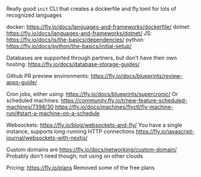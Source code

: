 Really good `init` CLI that creates a dockerfile and fly.toml for lots of recognized languages

docker: https://fly.io/docs/languages-and-frameworks/dockerfile/
dotnet: https://fly.io/docs/languages-and-frameworks/dotnet/
JS: https://fly.io/docs/js/the-basics/dependencies/
python: https://fly.io/docs/python/the-basics/initial-setup/

Databases are supported through partners, but don't have their own hosting:
https://fly.io/docs/database-storage-guides/

Github PR preview environments: https://fly.io/docs/blueprints/review-apps-guide/

Cron jobs, either using: https://fly.io/docs/blueprints/supercronic/
Or scheduled machines:
https://community.fly.io/t/new-feature-scheduled-machines/7398/30
https://fly.io/docs/machines/flyctl/fly-machine-run/#start-a-machine-on-a-schedule

Websockets:
https://fly.io/blog/websockets-and-fly/
You have a single instance, supports long-running HTTP connections
https://fly.io/javascript-journal/websockets-with-nextjs/

Custom domains are
https://fly.io/docs/networking/custom-domain/
Probably don't need though; not using on other clouds

Pricing:
https://fly.io/plans
Removed some of the free plans

